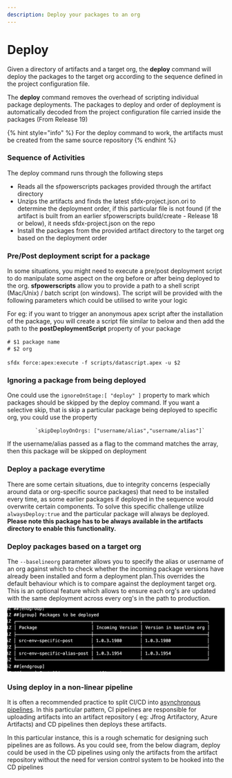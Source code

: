 ```yaml
---
description: Deploy your packages to an org
---
```


# Deploy

Given a directory of artifacts and a target org, the **deploy** command will deploy the packages to the target org according to the sequence defined in the project configuration file.

The **deploy** command removes the overhead of scripting individual package deployments. The packages to deploy and order of deployment is automatically decoded from the project configuration file carried inside the packages (From Release 19)

{% hint style="info" %}
For the deploy command to work, the artifacts must be created from the same source repository
{% endhint %}

### Sequence of Activities

The deploy command runs through the following steps

* Reads all the sfpowerscripts packages provided through the artifact directory &#x20;
* Unzips the artifacts and finds the latest sfdx-project.json.ori  to determine the deployment order, if this particular file is not found (if the artifact is built from an earlier sfpowerscripts build/create - Release 18 or below), it needs sfdx-project.json on the repo &#x20;
* Install the packages from the provided artifact directory to the target org based on the deployment order

### Pre/Post deployment script for a package

In some situations, you might need to execute a pre/post deployment script to do manipulate some aspect on the org before or after being deployed to the org. **sfpowerscripts** allow you to provide a path to a shell script (Mac/Unix) / batch script (on windows). The script will be provided with the following parameters which could be utilised to write your logic

For eg: if you want to trigger an anonymous apex script after the installation of the package, you will create a script file similar to below and then add the path to the **postDeploymentScript** property of your package

```
# $1 package name
# $2 org

sfdx force:apex:execute -f scripts/datascript.apex -u $2
```

### Ignoring a package from being deployed

One could use the `ignoreOnStage:[ "deploy" ]` property to mark which packages should be skipped by the deploy command. If you want a selective skip, that is skip a particular package being deployed to specific org, you could use the property

```
         `skipDeployOnOrgs: ["username/alias","username/alias"]`
```

If the username/alias passed as a flag to the command matches the array, then this package will be skipped on deployment

### Deploy a package everytime

There are some certain situations, due to integrity concerns (especially around data or org-specific source packages) that need to be installed every time, as some earlier packages if deployed in the sequence would overwrite certain components. To solve this specific challenge utilize `alwaysDeploy:true` and the particular package will always be deployed. **Please note this package has to be always available in the artifacts directory to enable this functionality.**

### **Deploy packages based on a target org**

The `--baselineorg` parameter allows you to specify the alias or username of an org against which to check whether the incoming package versions have already been installed and form a deployment plan.This overrides the default behaviour which is to compare against the deployment target org. This is an optional feature which allows to ensure each org's are updated with the same deployment across every org's in the path to production.

![](<../../../.gitbook/assets/image (48).png>)

### Using deploy in a non-linear pipeline

It is often a recommended practice to split CI/CD into [asynchronous pipelines](https://worklifenotes.com/2020/06/04/7-best-practices-modern-cicd/). In this particular pattern, CI pipelines are responsible for uploading artifacts into an artifact repository ( eg: Jfrog Artifactory, Azure Artifacts) and CD pipelines then deploys these artifacts.

In this particular instance, this is a rough schematic for designing such pipelines are as follows. As you could see, from the below diagram, deploy could be used in the CD pipelines using only the artifacts from the artifact repository without the need for version control system to be hooked into the CD pipelines
